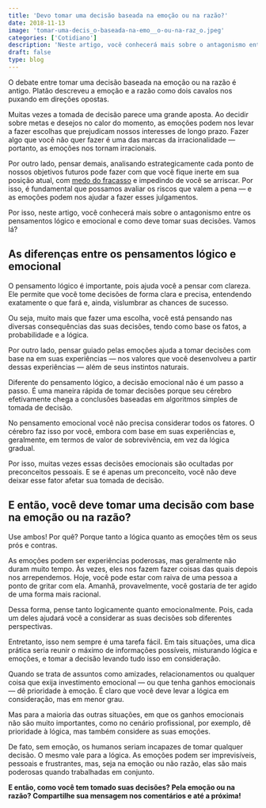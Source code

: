 ```yaml
---
title: 'Devo tomar uma decisão baseada na emoção ou na razão?'
date: 2018-11-13
image: 'tomar-uma-decis_o-baseada-na-emo__o-ou-na-raz_o.jpeg'
categories: ['Cotidiano']
description: 'Neste artigo, você conhecerá mais sobre o antagonismo entre os pensamentos lógico e emocional e como deve tomar suas decisões. Vamos lá?'
draft: false
type: blog
---
```


O debate entre tomar uma decisão baseada na emoção ou na razão é antigo. Platão descreveu a emoção e a razão como dois cavalos nos puxando em direções opostas.

Muitas vezes a tomada de decisão parece uma grande aposta. Ao decidir sobre metas e desejos no calor do momento, as emoções podem nos levar a fazer escolhas que prejudicam nossos interesses de longo prazo. Fazer algo que você não quer fazer é uma das marcas da irracionalidade — portanto, as emoções nos tornam irracionais.

Por outro lado, pensar demais, analisando estrategicamente cada ponto de nossos objetivos futuros pode fazer com que você fique inerte em sua posição atual, com [medo do fracasso](/como-superar-o-sentimento-de-fracasso/) e impedindo de você se arriscar. Por isso, é fundamental que possamos avaliar os riscos que valem a pena — e as emoções podem nos ajudar a fazer esses julgamentos.

Por isso, neste artigo, você conhecerá mais sobre o antagonismo entre os pensamentos lógico e emocional e como deve tomar suas decisões. Vamos lá?

## As diferenças entre os pensamentos lógico e emocional

O pensamento lógico é importante, pois ajuda você a pensar com clareza. Ele permite que você tome decisões de forma clara e precisa, entendendo exatamente o que fará e, ainda, vislumbrar as chances de sucesso.

Ou seja, muito mais que fazer uma escolha, você está pensando nas diversas consequências das suas decisões, tendo como base os fatos, a probabilidade e a lógica.

Por outro lado, pensar guiado pelas emoções ajuda a tomar decisões com base na em suas experiências — nos valores que você desenvolveu a partir dessas experiências — além de seus instintos naturais.

Diferente do pensamento lógico, a decisão emocional não é um passo a passo. É uma maneira rápida de tomar decisões porque seu cérebro efetivamente chega a conclusões baseadas em algoritmos simples de tomada de decisão.

No pensamento emocional você não precisa considerar todos os fatores. O cérebro faz isso por você, embora com base em suas experiências e, geralmente, em termos de valor de sobrevivência, em vez da lógica gradual.

Por isso, muitas vezes essas decisões emocionais são ocultadas por preconceitos pessoais. E se é apenas um preconceito, você não deve deixar esse fator afetar sua tomada de decisão.

## E então, você deve tomar uma decisão com base na emoção ou na razão?

Use ambos! Por quê? Porque tanto a lógica quanto as emoções têm os seus prós e contras.

As emoções podem ser experiências poderosas, mas geralmente não duram muito tempo. Às vezes, eles nos fazem fazer coisas das quais depois nos arrependemos. Hoje, você pode estar com raiva de uma pessoa a ponto de gritar com ela. Amanhã, provavelmente, você gostaria de ter agido de uma forma mais racional.

Dessa forma, pense tanto logicamente quanto emocionalmente. Pois, cada um deles ajudará você a considerar as suas decisões sob diferentes perspectivas.

Entretanto, isso nem sempre é uma tarefa fácil. Em tais situações, uma dica prática seria reunir o máximo de informações possíveis, misturando lógica e emoções, e tomar a decisão levando tudo isso em consideração.

Quando se trata de assuntos como amizades, relacionamentos ou qualquer coisa que exija investimento emocional — ou que tenha ganhos emocionais — dê prioridade à emoção. É claro que você deve levar a lógica em consideração, mas em menor grau.

Mas para a maioria das outras situações, em que os ganhos emocionais não são muito importantes, como no cenário profissional, por exemplo, dê prioridade à lógica, mas também considere as suas emoções.

De fato, sem emoção, os humanos seriam incapazes de tomar qualquer decisão. O mesmo vale para a lógica. As emoções podem ser imprevisíveis, pessoais e frustrantes, mas, seja na emoção ou não razão, elas são mais poderosas quando trabalhadas em conjunto.

**E então, como você tem tomado suas decisões? Pela emoção ou na razão? Compartilhe sua mensagem nos comentários e até a próxima!**
